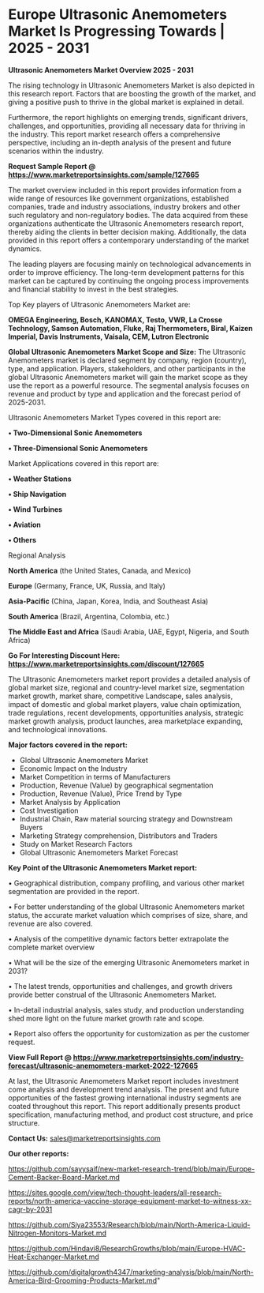 # Europe Ultrasonic Anemometers Market Is Progressing Towards | 2025 - 2031

<Strong> Ultrasonic Anemometers Market Overview 2025 - 2031</strong>

The rising technology in Ultrasonic Anemometers Market is also depicted in this research report. Factors that are boosting the growth of the market, and giving a positive push to thrive in the global market is explained in detail.

Furthermore, the report highlights on emerging trends, significant drivers, challenges, and opportunities, providing all necessary data for thriving in the industry. This report market research offers a comprehensive perspective, including an in-depth analysis of the present and future scenarios within the industry.

<strong>Request Sample Report @ <a href=https://www.marketreportsinsights.com/sample/127665>https://www.marketreportsinsights.com/sample/127665</a></strong>

The market overview included in this report provides information from a wide range of resources like government organizations, established companies, trade and industry associations, industry brokers and other such regulatory and non-regulatory bodies. The data acquired from these organizations authenticate the Ultrasonic Anemometers research report, thereby aiding the clients in better decision making. Additionally, the data provided in this report offers a contemporary understanding of the market dynamics.

The leading players are focusing mainly on technological advancements in order to improve efficiency. The long-term development patterns for this market can be captured by continuing the ongoing process improvements and financial stability to invest in the best strategies.

Top Key players of Ultrasonic Anemometers Market are:

<strong>OMEGA Engineering, Bosch, KANOMAX, Testo, VWR, La Crosse Technology, Samson Automation, Fluke, Raj Thermometers, Biral, Kaizen Imperial, Davis Instruments, Vaisala, CEM, Lutron Electronic</strong>

<strong><b>Global Ultrasonic Anemometers Market Scope and Size:</b></strong>
The Ultrasonic Anemometers market is declared segment by company, region (country), type, and application. Players, stakeholders, and other participants in the global Ultrasonic Anemometers market will gain the market scope as they use the report as a powerful resource. The segmental analysis focuses on revenue and product by type and application and the forecast period of 2025-2031.

Ultrasonic Anemometers Market Types covered in this report are:

<strong>• Two-Dimensional Sonic Anemometers

• Three-Dimensional Sonic Anemometers</strong>

Market Applications covered in this report are:

<strong>• Weather Stations

• Ship Navigation

• Wind Turbines

• Aviation

• Others</strong> 

Regional Analysis

<strong>North America</strong> (the United States, Canada, and Mexico)

<strong>Europe</strong> (Germany, France, UK, Russia, and Italy)

<strong>Asia-Pacific</strong> (China, Japan, Korea, India, and Southeast Asia)

<strong>South America</strong> (Brazil, Argentina, Colombia, etc.)

<strong>The Middle East and Africa</strong> (Saudi Arabia, UAE, Egypt, Nigeria, and South Africa)

<strong>Go For Interesting Discount Here: <a href=https://www.marketreportsinsights.com/discount/127665>https://www.marketreportsinsights.com/discount/127665</a></strong>

The Ultrasonic Anemometers market report provides a detailed analysis of global market size, regional and country-level market size, segmentation market growth, market share, competitive Landscape, sales analysis, impact of domestic and global market players, value chain optimization, trade regulations, recent developments, opportunities analysis, strategic market growth analysis, product launches, area marketplace expanding, and technological innovations.

<strong><b>Major factors covered in the report:</b></strong>
<ul>
  <li>Global Ultrasonic Anemometers Market </li>
  <li>Economic Impact on the Industry</li>
  <li>Market Competition in terms of Manufacturers</li>
  <li>Production, Revenue (Value) by geographical segmentation</li>
  <li>Production, Revenue (Value), Price Trend by Type</li>
  <li>Market Analysis by Application</li>
  <li>Cost Investigation</li>
  <li>Industrial Chain, Raw material sourcing strategy and Downstream Buyers</li>
  <li>Marketing Strategy comprehension, Distributors and Traders</li>
  <li>Study on Market Research Factors</li>
  <li>Global Ultrasonic Anemometers Market Forecast</li>
</ul>

<strong><b>Key Point of the Ultrasonic Anemometers Market report:</b></strong>

• Geographical distribution, company profiling, and various other market segmentation are provided in the report.

• For better understanding of the global Ultrasonic Anemometers market status, the accurate market valuation which comprises of size, share, and revenue are also covered.

• Analysis of the competitive dynamic factors better extrapolate the complete market overview

• What will be the size of the emerging Ultrasonic Anemometers market in 2031?

• The latest trends, opportunities and challenges, and growth drivers provide better construal of the Ultrasonic Anemometers Market.

• In-detail industrial analysis, sales study, and production understanding shed more light on the future market growth rate and scope.

• Report also offers the opportunity for customization as per the customer request.

<strong><b>View Full Report @ <a href=https://www.marketreportsinsights.com/industry-forecast/ultrasonic-anemometers-market-2022-127665>https://www.marketreportsinsights.com/industry-forecast/ultrasonic-anemometers-market-2022-127665</a></b></strong>


At last, the Ultrasonic Anemometers Market report includes investment come analysis and development trend analysis. The present and future opportunities of the fastest growing international industry segments are coated throughout this report. This report additionally presents product specification, manufacturing method, and product cost structure, and price structure.

<strong>Contact Us:</strong>
sales@marketreportsinsights.com

<strong>Our other reports:</strong>

<a href=https://github.com/sayysaif/new-market-research-trend/blob/main/Europe-Cement-Backer-Board-Market.md>https://github.com/sayysaif/new-market-research-trend/blob/main/Europe-Cement-Backer-Board-Market.md</a>

<a href=https://sites.google.com/view/tech-thought-leaders/all-research-reports/north-america-vaccine-storage-equipment-market-to-witness-xx-cagr-by-2031>https://sites.google.com/view/tech-thought-leaders/all-research-reports/north-america-vaccine-storage-equipment-market-to-witness-xx-cagr-by-2031</a>

<a href=https://github.com/Siya23553/Research/blob/main/North-America-Liquid-Nitrogen-Monitors-Market.md>https://github.com/Siya23553/Research/blob/main/North-America-Liquid-Nitrogen-Monitors-Market.md</a>

<a href=https://github.com/Hindavi8/ResearchGrowths/blob/main/Europe-HVAC-Heat-Exchanger-Market.md>https://github.com/Hindavi8/ResearchGrowths/blob/main/Europe-HVAC-Heat-Exchanger-Market.md</a>

<a href=https://github.com/digitalgrowth4347/marketing-analysis/blob/main/North-America-Bird-Grooming-Products-Market.md>https://github.com/digitalgrowth4347/marketing-analysis/blob/main/North-America-Bird-Grooming-Products-Market.md</a>"
